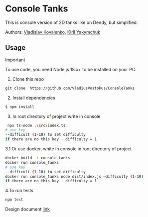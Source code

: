 # Сonsole Tanks
This is console version of 2D tanks like on Dendy, but simplified.

Authors: [Vladislav Kovalenko](https://github.com/VladiusVostokus), [Kiril Yakymchuk](https://github.com/stbestichhh)

## Usage

> [!IMPORTANT]
> To use code, you need Node.js 18.x+ to be installed on your PC.

1. Clone this repo
  ```bash
  git clone  https://github.com/VladiusVostokus/ConsoleTanks
  ```

2. Install dependencies
  ```bash
  $ npm install
  ```

3. In root directory of project write in console
```bash
 npx ts-node .\src\index.ts
# use key
--difficult (1-10) to set difficulty
if there are no this key - difficulty = 1
```
3.1 Or use docker, white in console in root directory of project
```bash
docker build -t console_tanks
docker run console_tanks
# use key
--difficult (1-10) to set difficulty
docker run console_tanks node dist/index.js —difficulty (1-10)
if there are no this key - difficulty = 1
```

4.To run tests
```bash
npm test
```

Design document [link](https://docs.google.com/document/d/1Y0PNJG-bHwTvqaTXDT-rgSu3SrC2AGUNtwA1PSLB84Y/edit)

